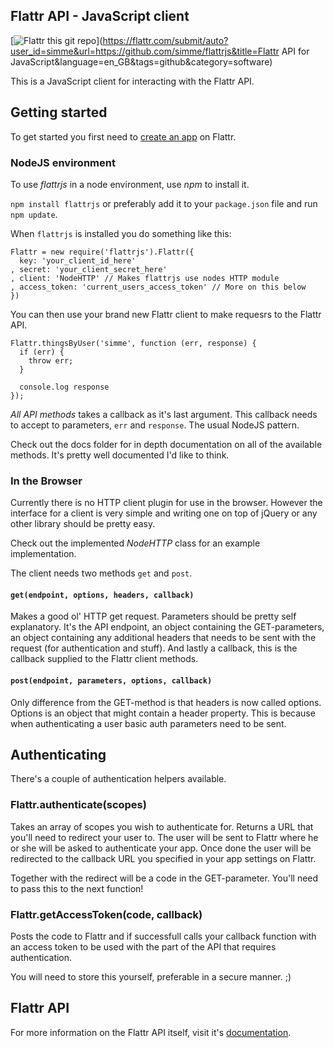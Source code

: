 Flattr API - JavaScript client
------------------------------

[![Flattr this git repo](http://api.flattr.com/button/flattr-badge-large.png)](https://flattr.com/submit/auto?user_id=simme&url=https://github.com/simme/flattrjs&title=Flattr API for JavaScript&language=en_GB&tags=github&category=software)

This is a JavaScript client for interacting with the Flattr API.

## Getting started

To get started you first need to [create an app](http://flattr.com/apps) on Flattr.

### NodeJS environment

To use _flattrjs_ in a node environment, use _npm_ to install it.

`npm install flattrjs` or preferably add it to your `package.json` file and
run `npm update`.

When `flattrjs` is installed you do something like this:

    Flattr = new require('flattrjs').Flattr({
      key: 'your_client_id_here'
    , secret: 'your_client_secret_here'
    , client: 'NodeHTTP' // Makes flattrjs use nodes HTTP module
    , access_token: 'current_users_access_token' // More on this below
    })

You can then use your brand new Flattr client to make requesrs to the Flattr
API.

    Flattr.thingsByUser('simme', function (err, response) {
      if (err) {
        throw err;
      }

      console.log response
    });

_All API methods_ takes a callback as it's last argument. This callback needs
to accept to parameters, `err` and `response`. The usual NodeJS pattern.

Check out the docs folder for in depth documentation on all of the available
methods. It's pretty well documented I'd like to think.

### In the Browser

Currently there is no HTTP client plugin for use in the browser. However
the interface for a client is very simple and writing one on top of jQuery
or any other library should be pretty easy.

Check out the implemented _NodeHTTP_ class for an example implementation.

The client needs two methods `get` and `post`.

#### `get(endpoint, options, headers, callback)`

Makes a good ol' HTTP get request. Parameters should be pretty self explanatory. It's the API endpoint, an object containing the GET-parameters, an object containing any additional headers that needs to be sent with the request (for authentication and stuff). And lastly a callback, this is the callback supplied to the Flattr client methods.

#### `post(endpoint, parameters, options, callback)`

Only difference from the GET-method is that headers is now called options. Options is an object that might contain a header property. This is because when authenticating a user basic auth parameters need to be sent.

## Authenticating

There's a couple of authentication helpers available.

### Flattr.authenticate(scopes)

Takes an array of scopes you wish to authenticate for. Returns a URL that you'll need to redirect your user to. The user will be sent to Flattr where he or she will be asked to authenticate your app. Once done the user will be redirected to the callback URL you specified in your app settings on Flattr.

Together with the redirect will be a code in the GET-parameter. You'll need to pass this to the next function!

### Flattr.getAccessToken(code, callback)

Posts the code to Flattr and if successfull calls your callback function with an access token to be used with the part of the API that requires authentication.

You will need to store this yourself, preferable in a secure manner. ;)

## Flattr API

For more information on the Flattr API itself, visit it's [documentation](http://developers.flattr.net/api/).
